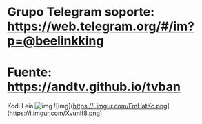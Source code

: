 # Grupo Telegram soporte: https://web.telegram.org/#/im?p=@beelinkking
# Fuente: https://andtv.github.io/tvban

Kodi Leia
![img](https://raw.githubusercontent.com/andtv/andtv.github.io/master/tvban/wizard/imagenes/tbuild.png)
![img](https://i.imgur.com/FmHatKc.png](https://i.imgur.com/Xvunlf8.png)


